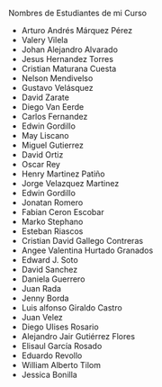 Nombres de Estudiantes de mi Curso
- Arturo Andrés Márquez Pérez
- Valery Vilela
- Johan Alejandro Alvarado
- Jesus Hernandez Torres
- Cristian Maturana Cuesta
- Nelson Mendivelso
- Gustavo Velásquez
- David Zarate
- Diego Van Eerde
- Carlos Fernandez
- Edwin Gordillo
- May Liscano
- Miguel Gutierrez
- David Ortiz
- Oscar Rey
- Henry Martinez Patiño
- Jorge Velazquez Martinez
- Edwin Gordillo
- Jonatan Romero
- Fabian Ceron Escobar
- Marko Stephano
- Esteban Riascos
- Cristian David Gallego Contreras
- Angee Valentina Hurtado Granados
- Edward J. Soto
- David Sanchez
- Daniela Guerrero
- Juan Rada
- Jenny Borda
- Luis alfonso Giraldo Castro
- Juan Velez
- Diego Ulises Rosario
- Alejandro Jair Gutiérrez Flores
- Elisaul García Rosado
- Eduardo Revollo
- William Alberto Tilom
- Jessica Bonilla
